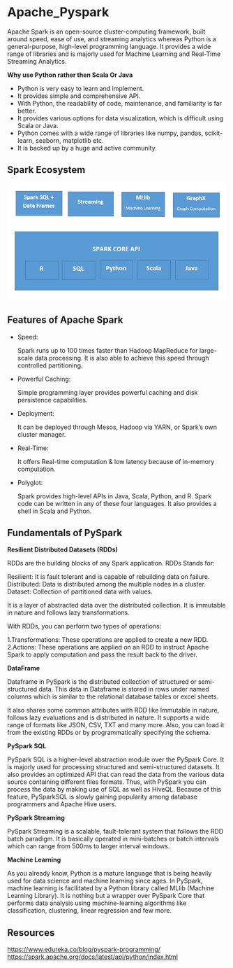 # Apache_Pyspark

<p>Apache Spark is an open-source cluster-computing framework, built around speed, ease of use, and streaming analytics whereas Python is a general-purpose, high-level programming language. It provides a wide range of libraries and is majorly used for Machine Learning and Real-Time Streaming Analytics.</p>

**Why use Python rather then Scala Or Java**

* Python is very easy to learn and implement.
* It provides simple and comprehensive API.
* With Python, the readability of code, maintenance, and familiarity is far better.
* It provides various options for data visualization, which is difficult using Scala or Java.
* Python comes with a wide range of libraries like numpy, pandas, scikit-learn, seaborn, matplotlib etc.
* It is backed up by a huge and active community.
## Spark Ecosystem


<p align=center>


  <img  src='./Images/Spark.jpg'  alt='Spark Ecosystem'/>



</p>


## Features of Apache Spark

* Speed:

     Spark runs up to 100 times faster than Hadoop MapReduce for large-scale data processing. It is also able to achieve this speed through controlled partitioning.
      
* Powerful Caching:

     Simple programming layer provides powerful caching and disk persistence capabilities.
    
* Deployment:

     It can be deployed through Mesos, Hadoop via YARN, or Spark’s own cluster manager.
      
* Real-Time:

     It offers Real-time computation & low latency because of in-memory computation.
      
 * Polyglot:
 
     Spark provides high-level APIs in Java, Scala, Python, and R. Spark code can be written in any of these four languages. It also provides a shell in Scala and Python.
      
      
## Fundamentals of PySpark

**Resilient Distributed Datasets (RDDs)**

RDDs are the building blocks of any Spark application. RDDs Stands for:

Resilient: It is fault tolerant and is capable of rebuilding data on failure.
Distributed: Data is distributed among the multiple nodes in a cluster.
Dataset: Collection of partitioned data with values.

It is a layer of abstracted data over the distributed collection. It is immutable in nature and follows lazy transformations. 

With RDDs, you can perform two types of operations:

1.Transformations: These operations are applied to create a new RDD.
2.Actions: These operations are applied on an RDD to instruct Apache Spark to apply computation and pass the result back to the driver.

**DataFrame**

Dataframe in PySpark is the distributed collection of structured or semi-structured data. This data in Dataframe is stored in rows under named columns which is similar to the relational database tables or excel sheets. 

It also shares some common attributes with RDD like Immutable in nature, follows lazy evaluations and is distributed in nature. It supports a wide range of formats like JSON, CSV, TXT and many more. Also, you can load it from the existing RDDs or by programmatically specifying the schema. 

**PySpark SQL**

PySpark SQL is a higher-level abstraction module over the PySpark Core. It is majorly used for processing structured and semi-structured datasets. It also provides an optimized API that can read the data from the various data source containing different files formats. Thus, with PySpark you can process the data by making use of SQL as well as HiveQL. Because of this feature, PySparkSQL is slowly gaining popularity among database programmers and Apache Hive users.

**PySpark Streaming**

PySpark Streaming is a scalable, fault-tolerant system that follows the RDD batch paradigm. It is basically operated in mini-batches or batch intervals which can range from 500ms to larger interval windows.

**Machine Learning**

<p>As you already know, Python is a mature language that is being heavily used for data science and machine learning since ages. In PySpark, machine learning is facilitated by a Python library called MLlib (Machine Learning Library). It is nothing but a wrapper over PySpark Core that performs data analysis using machine-learning algorithms like classification, clustering, linear regression and few more. </p>

## Resources

https://www.edureka.co/blog/pyspark-programming/
https://spark.apache.org/docs/latest/api/python/index.html
